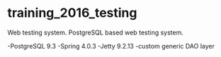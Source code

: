 # training_2016_testing
Web testing system.
PostgreSQL based web testing system.

-PostgreSQL 9.3
-Spring 4.0.3
-Jetty 9.2.13
-custom generic DAO layer
